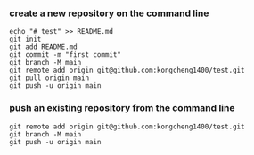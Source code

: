 
### create a new repository on the command line
```
echo "# test" >> README.md
git init
git add README.md
git commit -m "first commit"
git branch -M main
git remote add origin git@github.com:kongcheng1400/test.git
git pull origin main
git push -u origin main
```

### push an existing repository from the command line
```
git remote add origin git@github.com:kongcheng1400/test.git
git branch -M main
git push -u origin main
```